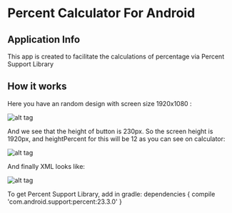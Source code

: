 # Percent Calculator For Android
## Application Info

This app is created to facilitate the calculations of percentage via Percent Support Library

## How it works
Here you have an random design with screen size 1920x1080 :

![alt tag](https://s32.postimg.org/ql0n9a439/design.png)

And we see that the height of button is 230px. So the screen height is 1920px, and heightPercent for this will be 12 as you can see on calculator:

![alt tag](https://s31.postimg.org/rdla1mu0b/percent_calc.png)

And finally XML looks like:

![alt tag](https://s32.postimg.org/y1lna1m85/xml.png)



To get Percent Support Library, add in gradle:
dependencies 
{
    compile 'com.android.support:percent:23.3.0'
}
